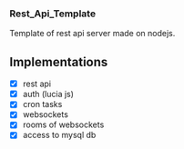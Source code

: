 ### Rest_Api_Template

Template of rest api server made on nodejs.

## Implementations

- [x] rest api
- [x] auth (lucia js)
- [x] cron tasks
- [x] websockets
- [x] rooms of websockets
- [x] access to mysql db
